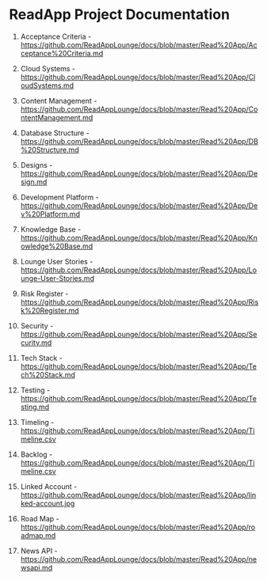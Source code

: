 # ReadApp Project Documentation

1. Acceptance Criteria - https://github.com/ReadAppLounge/docs/blob/master/Read%20App/Acceptance%20Criteria.md

2. Cloud Systems - https://github.com/ReadAppLounge/docs/blob/master/Read%20App/CloudSystems.md 

3. Content Management - https://github.com/ReadAppLounge/docs/blob/master/Read%20App/ContentManagement.md 

4. Database Structure - https://github.com/ReadAppLounge/docs/blob/master/Read%20App/DB%20Structure.md 

5. Designs - https://github.com/ReadAppLounge/docs/blob/master/Read%20App/Design.md 

6. Development Platform - https://github.com/ReadAppLounge/docs/blob/master/Read%20App/Dev%20Platform.md 

7. Knowledge Base - https://github.com/ReadAppLounge/docs/blob/master/Read%20App/Knowledge%20Base.md 

8. Lounge User Stories - https://github.com/ReadAppLounge/docs/blob/master/Read%20App/Lounge-User-Stories.md 

9. Risk Register - https://github.com/ReadAppLounge/docs/blob/master/Read%20App/Risk%20Register.md 

10. Security - https://github.com/ReadAppLounge/docs/blob/master/Read%20App/Security.md 

11. Tech Stack - https://github.com/ReadAppLounge/docs/blob/master/Read%20App/Tech%20Stack.md

12. Testing - https://github.com/ReadAppLounge/docs/blob/master/Read%20App/Testing.md 

13. Timeling - https://github.com/ReadAppLounge/docs/blob/master/Read%20App/Timeline.csv 

14. Backlog - https://github.com/ReadAppLounge/docs/blob/master/Read%20App/Timeline.csv 

15. Linked Account - https://github.com/ReadAppLounge/docs/blob/master/Read%20App/linked-account.jpg

16. Road Map - https://github.com/ReadAppLounge/docs/blob/master/Read%20App/roadmap.md 

17. News API - https://github.com/ReadAppLounge/docs/blob/master/Read%20App/newsapi.md
